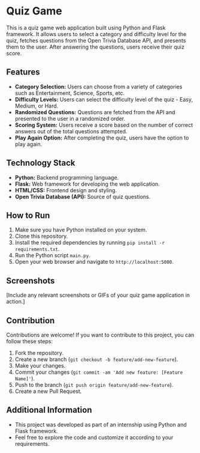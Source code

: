 # Quiz Game

This is a quiz game web application built using Python and Flask framework. It allows users to select a category and difficulty level for the quiz, fetches questions from the Open Trivia Database API, and presents them to the user. After answering the questions, users receive their quiz score.

## Features

- **Category Selection:** Users can choose from a variety of categories such as Entertainment, Science, Sports, etc.
- **Difficulty Levels:** Users can select the difficulty level of the quiz - Easy, Medium, or Hard.
- **Randomized Questions:** Questions are fetched from the API and presented to the user in a randomized order.
- **Scoring System:** Users receive a score based on the number of correct answers out of the total questions attempted.
- **Play Again Option:** After completing the quiz, users have the option to play again.

## Technology Stack

- **Python:** Backend programming language.
- **Flask:** Web framework for developing the web application.
- **HTML/CSS:** Frontend design and styling.
- **Open Trivia Database (API):** Source of quiz questions.

## How to Run

1. Make sure you have Python installed on your system.
2. Clone this repository.
3. Install the required dependencies by running `pip install -r requirements.txt`.
4. Run the Python script `main.py`.
5. Open your web browser and navigate to `http://localhost:5000`.

## Screenshots

[Include any relevant screenshots or GIFs of your quiz game application in action.]

## Contribution

Contributions are welcome! If you want to contribute to this project, you can follow these steps:

1. Fork the repository.
2. Create a new branch (`git checkout -b feature/add-new-feature`).
3. Make your changes.
4. Commit your changes (`git commit -am 'Add new feature: [Feature Name]'`).
5. Push to the branch (`git push origin feature/add-new-feature`).
6. Create a new Pull Request.

## Additional Information

- This project was developed as part of an internship using Python and Flask framework.
- Feel free to explore the code and customize it according to your requirements.
